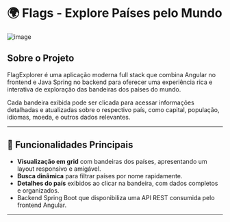 # 🌍 Flags - Explore Países pelo Mundo

![image](https://github.com/user-attachments/assets/aca3c843-06ec-4c4d-8aeb-d1bbdef8002b)




## Sobre o Projeto

FlagExplorer é uma aplicação moderna full stack que combina Angular no frontend e Java Spring no backend para oferecer uma experiência rica e interativa de exploração das bandeiras dos países do mundo.  

Cada bandeira exibida pode ser clicada para acessar informações detalhadas e atualizadas sobre o respectivo país, como capital, população, idiomas, moeda, e outros dados relevantes.

---

## 🚀 Funcionalidades Principais

- **Visualização em grid** com bandeiras dos países, apresentando um layout responsivo e amigável.  
- **Busca dinâmica** para filtrar países por nome rapidamente.  
- **Detalhes do país** exibidos ao clicar na bandeira, com dados completos e organizados.  
- Backend Spring Boot que disponibiliza uma API REST consumida pelo frontend Angular.  

---

